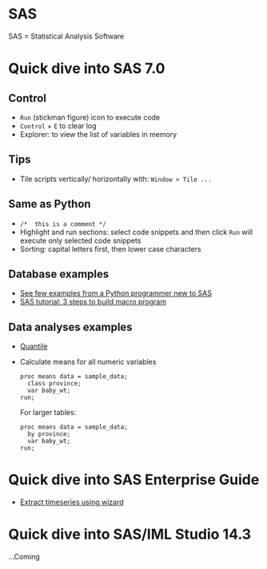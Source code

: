
# SAS

SAS = Statistical Analysis Software

# Quick dive into SAS 7.0

## Control

- ```Run``` (stickman figure) icon to execute code
- ```Control``` + ```E``` to clear log
- Explorer: to view the list of variables in memory 

## Tips

- Tile scripts vertically/ horizontally with:
  ```Window > Tile ...``` 

## Same as Python

- ```/*  this is a comment */```
- Highlight and run sections: select code snippets and then click ```Run``` will execute only selected code snippets  
- Sorting: capital letters first, then lower case characters

## Database examples

- [See few examples from a Python programmer new to SAS](examples.md)
- [SAS tutorial: 3 steps to build macro program](https://www.youtube.com/watch?v=Fe_Efkl3enM)


## Data analyses examples

- [Quantile](quantile_regress.md) 

- Calculate means for all numeric variables
  ```
  proc means data = sample_data;
    class province;
    var baby_wt; 
  run;
  ```
  
  For larger tables:
  ```
  proc means data = sample_data;  
    by province; 
    var baby_wt;
  run;
  ```




# Quick dive into SAS Enterprise Guide

- [Extract timeseries using wizard](https://www.youtube.com/watch?v=K-lR8lJpg1k)



# Quick dive into SAS/IML Studio 14.3

...Coming



